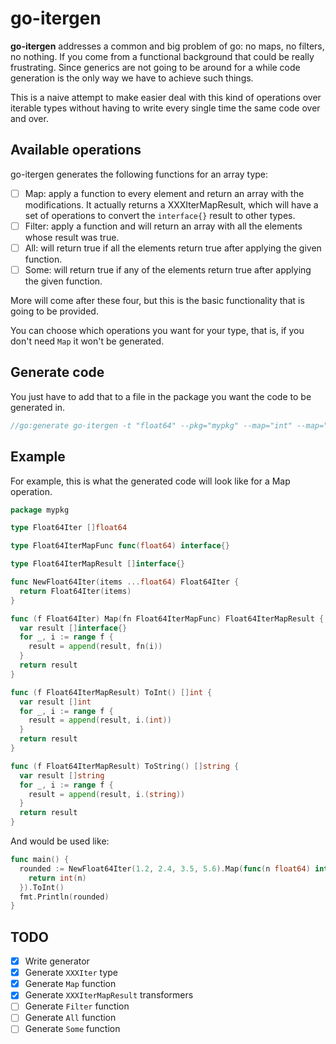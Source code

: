# go-itergen

**go-itergen** addresses a common and big problem of go: no maps, no filters, no nothing. If you come from a functional background that could be really frustrating. Since generics are not going to be around for a while code generation is the only way we have to achieve such things.

This is a naive attempt to make easier deal with this kind of operations over iterable types without having to write every single time the same code over and over.

## Available operations

go-itergen generates the following functions for an array type:
* [ ] Map: apply a function to every element and return an array with the modifications. It actually returns a XXXIterMapResult, which will have a set of operations to convert the `interface{}` result to other types.
* [ ] Filter: apply a function and will return an array with all the elements whose result was true.
* [ ] All: will return true if all the elements return true after applying the given function.
* [ ] Some: will return true if any of the elements return true after applying the given function.

More will come after these four, but this is the basic functionality that is going to be provided.

You can choose which operations you want for your type, that is, if you don't need `Map` it won't be generated.

## Generate code

You just have to add that to a file in the package you want the code to be generated in.

```go
//go:generate go-itergen -t "float64" --pkg="mypkg" --map="int" --map="string"
```

## Example

For example, this is what the generated code will look like for a Map operation.

```go
package mypkg

type Float64Iter []float64

type Float64IterMapFunc func(float64) interface{}

type Float64IterMapResult []interface{}

func NewFloat64Iter(items ...float64) Float64Iter {
  return Float64Iter(items)
}

func (f Float64Iter) Map(fn Float64IterMapFunc) Float64IterMapResult {
  var result []interface{}
  for _, i := range f {
    result = append(result, fn(i))
  }
  return result
}

func (f Float64IterMapResult) ToInt() []int {
  var result []int
  for _, i := range f {
    result = append(result, i.(int))
  }
  return result
}

func (f Float64IterMapResult) ToString() []string {
  var result []string
  for _, i := range f {
    result = append(result, i.(string))
  }
  return result
}
```

And would be used like:

```go
func main() {
  rounded := NewFloat64Iter(1.2, 2.4, 3.5, 5.6).Map(func(n float64) interface{} {
    return int(n)
  }).ToInt()
  fmt.Println(rounded)
}
```

## TODO

* [x] Write generator
* [x] Generate `XXXIter` type
* [x] Generate `Map` function
* [x] Generate `XXXIterMapResult` transformers
* [ ] Generate `Filter` function
* [ ] Generate `All` function
* [ ] Generate `Some` function
